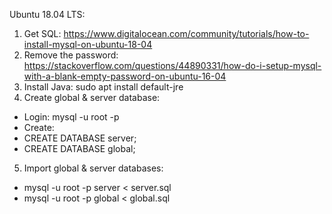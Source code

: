 Ubuntu 18.04 LTS:

1. Get SQL: https://www.digitalocean.com/community/tutorials/how-to-install-mysql-on-ubuntu-18-04
2. Remove the password: https://stackoverflow.com/questions/44890331/how-do-i-setup-mysql-with-a-blank-empty-password-on-ubuntu-16-04
3. Install Java: sudo apt install default-jre
4. Create global & server database:
* Login:   mysql -u root -p
* Create:
*  CREATE DATABASE server;
*  CREATE DATABASE global;
5. Import global & server databases:
* mysql -u root -p server < server.sql
* mysql -u root -p global < global.sql
